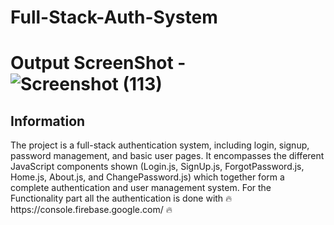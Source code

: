 # Full-Stack-Auth-System 
# Output ScreenShot -![Screenshot (113)](https://github.com/user-attachments/assets/0ad89ff2-c424-4500-aeae-5762ab3ba21e)
<h2>Information</h2>
<p>The project is a full-stack authentication system, including login, signup, password management, and basic user pages. It encompasses the different JavaScript components shown (Login.js, SignUp.js, ForgotPassword.js, Home.js, About.js, and ChangePassword.js) which together form a complete authentication and user management system.
For the Functionality part all the authentication is done with 🔥https://console.firebase.google.com/ 🔥</p>
